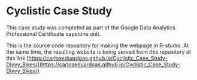# Cyclistic Case Study 
This case study was completed as part of the Google Data Analytics Professional Certificate capstone unit. 

This is the source code repository for making the webpage in R-studio. At the same time, the resulting website is being served from this repository at this link [https://carloseduardoas.github.io/Cyclistic_Case_Study-Divvy_Bikes/](https://carloseduardoas.github.io/Cyclistic_Case_Study-Divvy_Bikes/)




